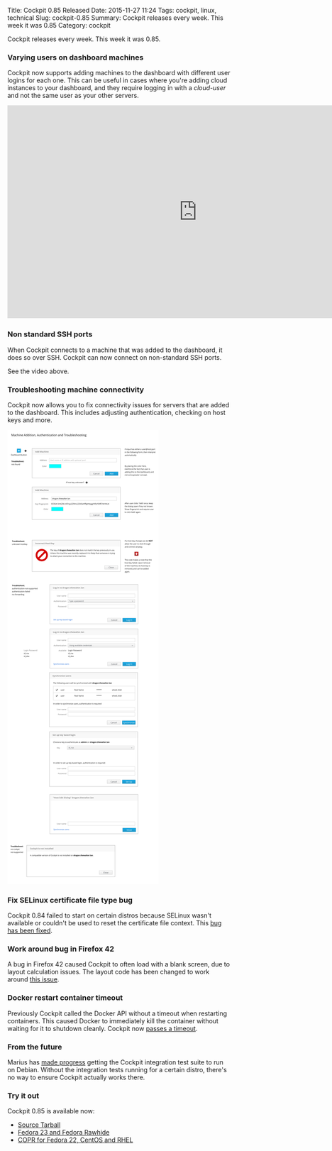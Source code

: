 Title: Cockpit 0.85 Released
Date: 2015-11-27 11:24
Tags: cockpit, linux, technical
Slug: cockpit-0.85
Summary: Cockpit releases every week. This week it was 0.85
Category: cockpit

Cockpit releases every week. This week it was 0.85.

### Varying users on dashboard machines

Cockpit now supports adding machines to the dashboard with different
user logins for each one. This can be useful in cases where you're
adding cloud instances to your dashboard, and they require logging in
with a *cloud-user* and not the same user as your other servers.

<iframe width="853" height="480" src="https://www.youtube.com/embed/N93I0gzvj5c?rel=0" frameborder="0" allowfullscreen></iframe>


### Non standard SSH ports

When Cockpit connects to a machine that was added to the dashboard, it
does so over SSH. Cockpit can now connect on non-standard SSH ports.

See the video above.


### Troubleshooting machine connectivity

Cockpit now allows you to fix connectivity issues for servers that are
added to the dashboard. This includes adjusting authentication, checking
on host keys and more.

[![Machine Dialogs Wireframes](images/machine-dialogs.png)](https://raw.githubusercontent.com/cockpit-project/cockpit-design/master/add-system/machine-dialogs.png)


### Fix SELinux certificate file type bug

Cockpit 0.84 failed to start on certain distros because SELinux wasn't
available or couldn't be used to reset the certificate file context.
This [bug has been fixed](https://github.com/cockpit-project/cockpit/issues/3206).


### Work around bug in Firefox 42

A bug in Firefox 42 caused Cockpit to often load with a blank screen,
due to layout calculation issues. The layout code has been changed to
work around [this issue](https://bugzilla.redhat.com/show_bug.cgi?id=1185136).


### Docker restart container timeout

Previously Cockpit called the Docker API without a timeout when
restarting containers. This caused Docker to immediately kill the
container without waiting for it to shutdown cleanly. Cockpit now
[passes a timeout](https://github.com/cockpit-project/cockpit/issues/3230).


### From the future

Marius has [made progress](https://github.com/cockpit-project/cockpit/pull/3202)
getting the Cockpit integration test suite to run on Debian. Without the
integration tests running for a certain distro, there's no way to ensure Cockpit
actually works there.


### Try it out

Cockpit 0.85 is available now:

 * [Source Tarball](https://github.com/cockpit-project/cockpit/releases/tag/0.85)
 * [Fedora 23 and Fedora Rawhide](https://bodhi.fedoraproject.org/updates/FEDORA-2015-e368240084)
 * [COPR for Fedora 22, CentOS and RHEL](https://copr.fedoraproject.org/coprs/g/cockpit/cockpit-preview/)

